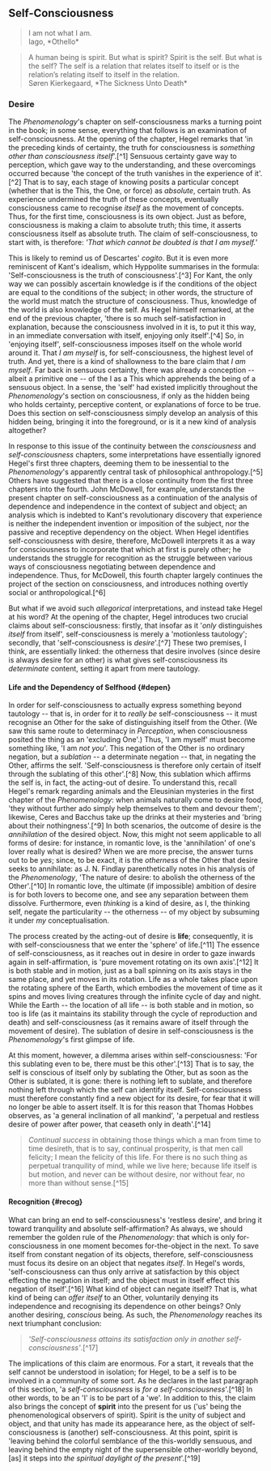 ## Self-Consciousness

<blockquote class="epigraph">I am not what I am. <footer>Iago, *Othello*</footer></blockquote>
<blockquote class="epigraph">A human being is spirit. But what is spirit? Spirit is the self. But what is the self? The self is a relation that relates itself to itself or is the relation’s relating itself to itself in the relation. <footer>Søren Kierkegaard, *The Sickness Unto Death*</footer></blockquote>

### Desire

The *Phenomenology*'s chapter on self-consciousness marks a turning point in the
book; in some sense, everything that follows is an examination of
self-consciousness. At the opening of the chapter, Hegel remarks that 'in the
preceding kinds of certainty, the truth for consciousness is *something other
than consciousness itself*'.[^1] Sensuous certainty gave way to perception,
which gave way to the understanding, and these overcomings occurred because 'the
concept of the truth vanishes in the experience of it'.[^2] That is to say, each
stage of knowing posits a particular concept (whether that is the This, the One,
or force) as *absolute*, certain truth. As experience undermined the truth of
these concepts, eventually consciousness came to recognise *itself* as the
movement of concepts. Thus, for the first time, consciousness is its own object.
Just as before, consciousness is making a claim to absolute truth; this time, it
asserts consciousness itself as absolute truth. The claim of self-consciousness,
to start with, is therefore: *'That which cannot be doubted is that I am
myself.'*

This is likely to remind us of Descartes' *cogito*. But it is even more
reminiscent of Kant's idealism, which Hyppolite summarises in the formula:
'Self-consciousness is the truth of consciousness'.[^3] For Kant, the only way
we can possibly ascertain knowledge is if the conditions of the object are equal
to the conditions of the subject; in other words, the structure of the world
must match the structure of consciousness. Thus, knowledge of the world is also
knowledge of the self. As Hegel himself remarked, at the end of the previous
chapter, 'there is so much self-satisfaction in explanation, because the
consciousness involved in it is, to put it this way, in an immediate
conversation with itself, enjoying only itself'.[^4] So, in 'enjoying itself',
self-consciousness imposes itself on the whole world around it. That *I am
myself* is, for self-consciousness, the highest level of truth.  And yet, there
is a kind of shallowness to the bare claim that *I am myself*. Far back in
sensuous certainty, there was already a conception -- albeit a primitive one --
of the I as a This which apprehends the being of a sensuous object. In a sense,
the 'self' had existed implicitly throughout the *Phenomenology*'s section on
consciousness, if only as the hidden being who holds certainty, perceptive
content, or explanations of force to be true. Does this section on
self-consciousness simply develop an analysis of this hidden being, bringing it
into the foreground, or is it a new kind of analysis altogether?

In response to this issue of the continuity between the *consciousness*
and *self-consciousness* chapters, some interpretations have essentially
ignored Hegel's first three chapters, deeming them to be inessential to
the *Phenomenology*'s apparently central task of philosophical
anthropology.[^5] Others have suggested that there is a close continuity
from the first three chapters into the fourth. John McDowell, for
example, understands the present chapter on self-consciousness as a
continuation of the analysis of dependence and independence in the
context of subject and object; an analysis which is indebted to Kant's
revolutionary discovery that experience is neither the independent
invention or imposition of the subject, nor the passive and receptive
dependency on the object. When Hegel identifies self-consciousness with
desire, therefore, McDowell interprets it as a way for consciousness to
incorporate that which at first is purely other; he understands the
struggle for recognition as the struggle between various ways of
consciousness negotiating between dependence and independence. Thus, for
McDowell, this fourth chapter largely continues the project of the
section on consciousness, and introduces nothing overtly social or
anthropological.[^6]

But what if we avoid such *allegorical* interpretations, and instead
take Hegel at his word? At the opening of the chapter, Hegel introduces
two crucial claims about self-consciousness: firstly, that insofar as it
'*only* distinguishes *itself* from itself', self-consciousness is
merely a 'motionless tautology'; secondly, that 'self-consciousness is
*desire*'.[^7] These two premises, I think, are essentially linked: the
otherness that desire involves (since desire is always desire for an
other) is what gives self-consciousness its *determinate* content,
setting it apart from mere tautology.

#### Life and the Dependency of Selfhood {#depen}

In order for self-consciousness to actually express something beyond tautology
-- that is, in order for it to *really be* self-consciousness -- it must
recognise an Other for the sake of distinguishing itself from the Other. (We saw
this same route to determinacy in *Perception*, when consciousness posited the
thing as an 'excluding One'.) Thus, 'I am myself' must become something like, 'I
am *not you*'. This negation of the Other is no ordinary negation, but a
*sublation* -- a determinate negation -- that, in negating the Other, affirms
the self. 'Self-consciousness is therefore only certain of itself through the
sublating of this other'.[^8] Now, this sublation which affirms the self is, in
fact, the acting-out of desire. To understand this, recall Hegel's remark
regarding animals and the Eleusinian mysteries in the first chapter of the
*Phenomenology*: when animals naturally come to desire food, 'they without
further ado simply help themselves to them and devour them'; likewise, Ceres and
Bacchus take up the drinks at their mysteries and 'bring about their
nothingness'.[^9] In both scenarios, the outcome of desire is the *annihilation*
of the desired object. Now, this might not seem applicable to all forms of
desire: for instance, in romantic love, is the 'annihilation' of one's lover
really what is desired? When we are more precise, the answer turns out to be
*yes*; since, to be exact, it is the *otherness* of the Other that desire seeks
to annihilate: as J. N. Findlay parenthetically notes in his analysis of the
*Phenomenology*, 'The nature of desire: to abolish the otherness of the
Other'.[^10] In romantic love, the ultimate (if impossible) ambition of desire
is for both lovers to become one, and see any separation between them dissolve.
Furthermore, even *thinking* is a kind of desire, as I, the thinking self,
negate the particularity -- the otherness -- of my object by subsuming it under
*my* conceptualisation.

The process created by the acting-out of desire is **life**; consequently, it is
with self-consciousness that we enter the 'sphere' of life.[^11] The essence of
self-consciousness, as it reaches out in desire in order to gaze inwards again
in self-affirmation, is 'pure movement rotating on its own axis'.[^12] It is
both stable and in motion, just as a ball spinning on its axis stays in the same
place, and yet moves in its rotation. Life as a whole takes place upon the
rotating sphere of the Earth, which embodies the movement of time as it spins
and moves living creatures through the infinite cycle of day and night. While
the Earth -- the location of all life -- is both stable and in motion, so too is
life (as it maintains its stability through the cycle of reproduction and death)
and self-consciousness (as it remains aware of itself through the movement of
desire). The sublation of desire in self-consciousness is the *Phenomenology*'s
first glimpse of life.

At this moment, however, a dilemma arises within self-consciousness: 'For this
sublating even to be, there must be this other'.[^13] That is to say, the self
is conscious of itself only by sublating the Other, but as soon as the Other is
sublated, it is gone: there is nothing left to sublate, and therefore nothing
left through which the self can identify itself. Self-consciousness must
therefore constantly find a new object for its desire, for fear that it will no
longer be able to assert itself. It is for this reason that Thomas Hobbes
observes, as 'a general inclination of all mankind', 'a perpetual and restless
desire of power after power, that ceaseth only in death'.[^14]

> *Continual success* in obtaining those things which a man from time to time
> desireth, that is to say, continual prosperity, is that men call
> <span class="sc">felicity</span>; I mean the felicity of this life. For there
> is no such thing as perpetual tranquility of mind, while we live here; because
> life itself is but motion, and never can be without desire, nor without fear,
> no more than without sense.[^15]

#### Recognition {#recog}

What can bring an end to self-consciousness's 'restless desire', and bring it
toward tranquility and absolute self-affirmation? As always, we should remember
the golden rule of the *Phenomenology*: that which is only for-consciousness in
one moment becomes for-the-object in the next. To save itself from constant
negation of its objects, therefore, self-consciousness must focus its desire on
an object that negates *itself*. In Hegel's words, 'self-consciousness can thus
only arrive at satisfaction by this object effecting the negation in itself; and
the object must in itself effect this negation of itself'.[^16] What kind of
object can negate itself? That is, what kind of being can *offer itself* to an
Other, voluntarily denying its independence and recognising its dependence on
other beings? Only another desiring, *conscious* being. As such, the
*Phenomenology* reaches its next triumphant conclusion:

> *'Self-consciousness attains its satisfaction only in another
> self-consciousness'*.[^17]

The implications of this claim are enormous. For a start, it reveals that the
self cannot be understood in isolation; for Hegel, to be a self is to be
involved in a community of some sort. As he declares in the last paragraph of
this section, 'a *self-consciousness* is *for a self-consciousness*'.[^18] In
other words, to be an 'I' is to be part of a 'we'. In addition to this, the
claim also brings the concept of **spirit** into the present for us ('us' being
the phenomenological observers of spirit). Spirit is the unity of subject and
object, and that unity has made its appearance here, as the object of
self-consciousness is (another) self-consciousness. At this point, spirit is
'leaving behind the colorful semblance of the this-worldly sensuous, and leaving
behind the empty night of the supersensible other-worldly beyond, [as] it steps
into *the spiritual daylight of the present*'.[^19]
